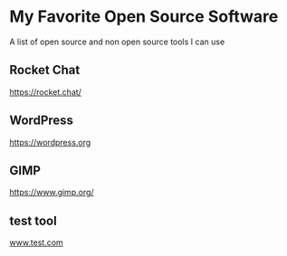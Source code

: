 # My Favorite Open Source Software
A list of open source and non open source tools I can use

## Rocket Chat
https://rocket.chat/

## WordPress
https://wordpress.org

## GIMP
https://www.gimp.org/

## test tool
www.test.com


